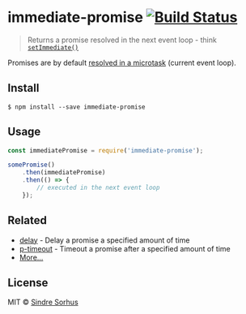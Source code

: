 # immediate-promise [![Build Status](https://travis-ci.org/sindresorhus/immediate-promise.svg?branch=master)](https://travis-ci.org/sindresorhus/immediate-promise)

> Returns a promise resolved in the next event loop - think [`setImmediate()`](https://nodejs.org/api/timers.html#timers_setimmediate_callback_arg)

Promises are by default [resolved in a microtask](https://jakearchibald.com/2015/tasks-microtasks-queues-and-schedules/) (current event loop).


## Install

```
$ npm install --save immediate-promise
```


## Usage

```js
const immediatePromise = require('immediate-promise');

somePromise()
	.then(immediatePromise)
	.then(() => {
		// executed in the next event loop
	});
```


## Related

- [delay](https://github.com/sindresorhus/delay) - Delay a promise a specified amount of time
- [p-timeout](https://github.com/sindresorhus/p-timeout) - Timeout a promise after a specified amount of time
- [More…](https://github.com/sindresorhus/promise-fun)


## License

MIT © [Sindre Sorhus](https://sindresorhus.com)
